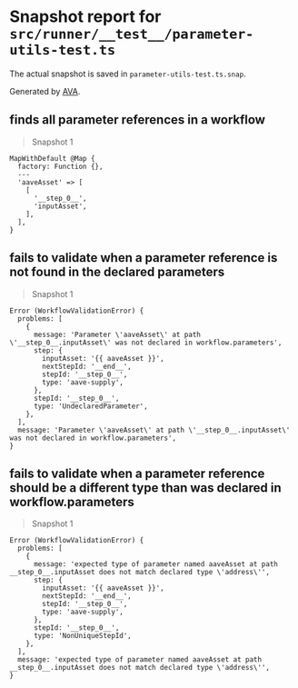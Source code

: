 # Snapshot report for `src/runner/__test__/parameter-utils-test.ts`

The actual snapshot is saved in `parameter-utils-test.ts.snap`.

Generated by [AVA](https://avajs.dev).

## finds all parameter references in a workflow

> Snapshot 1

    MapWithDefault @Map {
      factory: Function {},
      ---
      'aaveAsset' => [
        [
          '__step_0__',
          'inputAsset',
        ],
      ],
    }

## fails to validate when a parameter reference is not found in the declared parameters

> Snapshot 1

    Error (WorkflowValidationError) {
      problems: [
        {
          message: 'Parameter \'aaveAsset\' at path \'__step_0__.inputAsset\' was not declared in workflow.parameters',
          step: {
            inputAsset: '{{ aaveAsset }}',
            nextStepId: '__end__',
            stepId: '__step_0__',
            type: 'aave-supply',
          },
          stepId: '__step_0__',
          type: 'UndeclaredParameter',
        },
      ],
      message: 'Parameter \'aaveAsset\' at path \'__step_0__.inputAsset\' was not declared in workflow.parameters',
    }

## fails to validate when a parameter reference should be a different type than was declared in workflow.parameters

> Snapshot 1

    Error (WorkflowValidationError) {
      problems: [
        {
          message: 'expected type of parameter named aaveAsset at path __step_0__.inputAsset does not match declared type \'address\'',
          step: {
            inputAsset: '{{ aaveAsset }}',
            nextStepId: '__end__',
            stepId: '__step_0__',
            type: 'aave-supply',
          },
          stepId: '__step_0__',
          type: 'NonUniqueStepId',
        },
      ],
      message: 'expected type of parameter named aaveAsset at path __step_0__.inputAsset does not match declared type \'address\'',
    }
